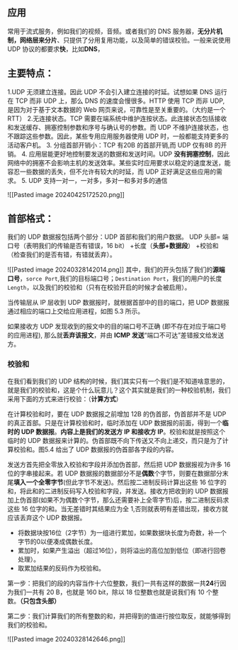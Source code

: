 ## 应用
常用于流式服务，例如我们的视频，音频。或者我们的 DNS 服务器，**无分片机制，网络层来分片**、只提供了分用复用功能，以及简单的错误校验。一般来说使用 UDP 协议的都要求**快**，比如**DNS**，

## 主要特点：
1.UDP 无须建立连接。因此 UDP 不会引入建立连接的时延。试想如果 DNS 运行在 TCP 而非 UDP 上，那么 DNS 的速度会慢很多。HTTP 使用 TCP 而非 UDP,是因为对于基于文本数据的 Web 网页来说，可靠性是至关重要的。（大约是一个 RTT）
2.无连接状态。TCP 需要在端系统中维护连按状态。此连接状态包括接收和发送缓存、拥塞控制参数和序号与确认号的参数。而 UDP 不维护连接状态，也不跟踪这些参数。因此，某些专用应用服务器使用 UDP 时，一般都能支持更多的活动客户机。
3. 分组首部开销小：TCP 有20B 的首部开销,而 UDP 仅有8B 的开销。
4. 应用层能更好地控制要发送的数据和发送时间。UDP **没有拥塞控制**，因此网络中的拥塞不会影响主机的发送效率。某些实时应用要求以稳定的速度发送，能容忍一些数据的丢失，但不允许有较大的时延，而 UDP 正好满足这些应用的需求。
5. UDP 支持一对一，一对多，多对一和多对多的通信

![[Pasted image 20240425172520.png]]


## 首部格式：
我们的 UDP 数据报包括两个部分：UDP 首部和我们的用户数据。
UDP 头部=
端口号（表明我们的传输是否有错误，16 bit）
+长度（**头部+数据段**）
+校验和（检查我们的是否有错，有错就丢弃）。

![[Pasted image 20240328142014.png]]
其中，我们的开头包括了我们的**源端口号**，`sorce Port`,我们的目标端口号；`Destination Port`，我们的用户的长度 `Length`，以及我们的校验和（只有在校验开启的时候才会被启用）。

当传输层从 IP 层收到 UDP 数据报时，就根据首部中的目的端口，把 UDP 数据报通过相应的端口上交给应用进程，如图 5.3
所示。

如果接收方 UDP 发现收到的报文中的目的端口号不正确 (即不存在对应于端口号的应用进程), 那么就**丢弃该报文**，并由 **ICMP 发送**“端口不可达”差错报文给发送方。
### 校验和
在我们看到我们的 UDP 结构的时候，我们其实只有一个我们是不知道啥意思的，就是我们的校验和，这是个什么玩意儿？这个其实就是我们的一种校验机制，我们采用下面的方式来进行校验：（**计算方式**）

在计算校验和时，要在 UDP 数据报之前增加 12B 的伪首部，伪首部并不是 UDP 的真正首部。只是在计算校验和时，临时添加在 UDP 数据报的前面，得到一个**临时的 UDP 数据报**。**内容上是我们的发送方 IP 和接收方 IP**。校验和就是按照这个临时的 UDP 数据报来计算的。伪首部既不向下传送又不向上递交，而只是为了计算校验和。图5.4 给出了 UDP 数据报的伪首部各字段的内容。

发送方首先把全零放入校验和字段并添加伪首部，然后把 UDP 数据报视为许多 16 位的字串接起来。若 UDP 数据报的数据部分不是**偶数**个字节，则要在数据部分末尾**填入一个全零字节**(但此字节不发送)。然后按二进制反码计算出这些 16 位字的和，将此和的二进制反码写入校验和字段，并发送。接收方把收到的 UDP 数据报加上伪首部(如果不为偶数个字节，那么还需要补上全零字节)后，按二进制反码求这些 16 位字的和。当无差错时其结果应为全 1,否则就表明有差错出现，接收方就应该丢弃这个 UDP 数据报。
- 将数据块按16位（2字节）为一组进行累加，如果数据块长度为奇数，补一个字节的0以便凑成偶数长度。
- 累加时，如果产生溢出（超过16位），则将溢出的高位加到低位（即进行回卷处理）。
- 取累加结果的反码作为校验和。

第一步：把我们的段的内容当作十六位整数，我们一共有这样的数据一共**24**行因为我们一共有 20 B，也就是 160 bit，除以 18 位整数也就是说我们有 10 个整数。**（只包含头部）**

第二步：我们计算我们的所有整数的和，并把得到的值进行按位取反，就能够得到我们的校验和。

![[Pasted image 20240328142646.png]]

